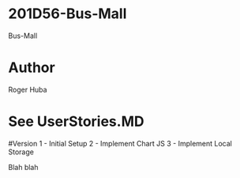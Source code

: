 # 201D56-Bus-Mall
Bus-Mall

# Author
Roger Huba

# See UserStories.MD

#Version
1 - Initial Setup
2 - Implement Chart JS
3 - Implement Local Storage

Blah blah

